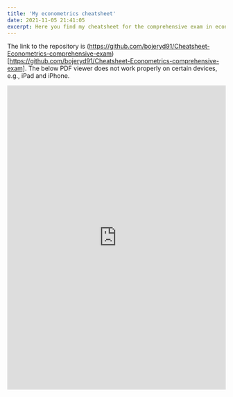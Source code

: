 ```yaml
---
title: 'My econometrics cheatsheet'
date: 2021-11-05 21:41:05
excerpt: Here you find my cheatsheet for the comprehensive exam in econometrics, and a link to Github where the code can be found.
---
```


The link to the repository is (https://github.com/bojeryd91/Cheatsheet-Econometrics-comprehensive-exam)[https://github.com/bojeryd91/Cheatsheet-Econometrics-comprehensive-exam]. The below PDF viewer does not work properly on certain devices, e.g., iPad and iPhone.
<p align="center">
    <iframe src="https://github.com/bojeryd91/Cheatsheet-Econometrics-comprehensive-exam/raw/main/Cheatsheet_203A_C.pdf#toolbar=0&navpanes=0&scrollbar=0#zoom=40" width="100%" height="700px" frameborder="0" webkitallowfullscreen mozallowfullscreen allowfullscreen><p>This browser does not support PDFs. Please download the PDF to view it: <a href="../CV.pdf">Download PDF</a>.</p>
</iframe>
</p>
